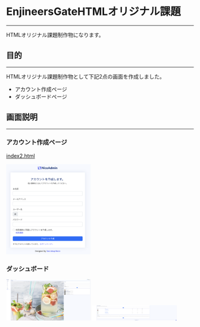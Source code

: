 # EnjineersGateHTMLオリジナル課題
***

HTMLオリジナル課題制作物になります。

## 目的
***

HTMLオリジナル課題制作物として下記2点の画面を作成しました。

- アカウント作成ページ
- ダッシュボードページ
  
## 画面説明
***

### アカウント作成ページ

[index2.html](public/forms/pages-register.html)

<img src="docs/スクリーンショット 2024-04-18 14.23.22.png" width="45%">

### ダッシュボード

<img src="docs/スクリーンショット 2024-04-18 14.22.44.png" width="45%">

<img src="docs/スクリーンショット 2024-04-18 14.23.02.png" width="45%">
